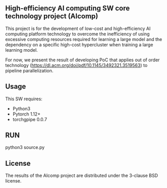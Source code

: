 ## High-efficiency AI computing SW core technology project (AIcomp)

This project is for the development of low-cost and high-efficiency AI computing platform technology to overcome the inefficiency of using excessive computing resources required for learning a large model and the dependency on a specific high-cost hypercluster when training a large learning model.

For now, we present the result of developing PoC that applies out of order technology (https://dl.acm.org/doi/pdf/10.1145/3492321.3519563) to pipeline parallelization.

## Usage

This SW requires:
* Python3
* Pytorch 1.12+
* torchgpipe 0.0.7

## RUN

python3 source.py

## License

The results of the AIcomp project are distributed under the 3-clause BSD license.
